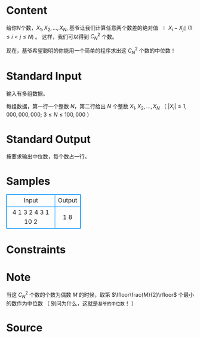 
# Content

给你$N$个数，$X_1, X_2, ... , X_N$, 基爷让我们计算任意两个数差的绝对值 $∣X_i - X_j∣$ $(1 ≤ i < j ≤ N )$ 。 这样，我们可以得到 $C_N^2$ 个数。

现在，基爷希望聪明的你能用一个简单的程序求出这 $C_N^2$ 个数的中位数！

# Standard Input

输入有多组数据。

每组数据，第一行一个整数 $N$，第二行给出 $N$ 个整数 $X_1,  X_2,  ... ,  X_N$  （ $|X_i| ≤ 1,000,000,000$;  $3 ≤ N ≤ 100,000$ ）

# Standard Output

按要求输出中位数，每个数占一行。

# Samples

<style>
        table,table tr th, table tr td { border:1px solid #0094ff; }
        table { width: 200px; min-height: 25px; line-height: 25px; text-align: center; border-collapse: collapse;}   
    </style>
<table>
	<tr>
		<td>Input</td>
		<td>Output</td>
	</tr>
<tr><td>4
1 3 2 4
3
1 10 2</td><td>1
8</td></tr></table>


# Constraints



# Note

当这 $C_N^2$ 个数的个数为偶数 $M$ 的时候，取第 $\lfloor\frac{M}{2}\rfloor$ 个最小的数作为中位数 （ 别问为什么，这就是`基爷的中位数`！ ）

# Source


